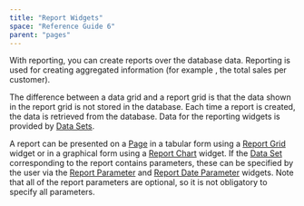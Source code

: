 ```yaml
---
title: "Report Widgets"
space: "Reference Guide 6"
parent: "pages"
---
```


With reporting, you can create reports over the database data. Reporting is used for creating aggregated information (for example , the total sales per customer).

The difference between a data grid and a report grid is that the data shown in the report grid is not stored in the database. Each time a report is created, the data is retrieved from the database. Data for the reporting widgets is provided by [Data Sets](/refguide6/data-sets).

A report can be presented on a [Page](/refguide6/page) in a tabular form using a [Report Grid](/refguide6/report-grid) widget or in a graphical form using a [Report Chart](/refguide6/report-chart) widget. If the [Data Set](/refguide6/data-sets) corresponding to the report contains parameters, these can be specified by the user via the [Report Parameter](/refguide6/report-parameter) and [Report Date Parameter](/refguide6/report-date-parameter) widgets. Note that all of the report parameters are optional, so it is not obligatory to specify all parameters.
